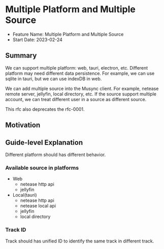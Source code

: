 # Multiple Platform and Multiple Source

- Feature Name: Multiple Platform and Multiple Source
- Start Date: 2023-02-24

## Summary

We can support multiple platform: web, tauri, electron, etc. Different platform may need different data persistence. For example, we can use sqlite in tauri, but we can use indexDB in web.

We can add multiple source into the Musync client. For example, netease remote server, jellyfin, local directory, etc.
If the source support multiple account, we can treat different user in a source as different source.

This rfc also deprecates the rfc-0001.

## Motivation

## Guide-level Explanation

Different platform should has different behavior.

### Available source in platforms

- Web
  - netease http api
  - jellyfin
- Local(tauri)
  - netease http api
  - netease local api
  - jellyfin
  - local directory

### Track ID


Track should has unified ID to identify the same track in different track.
